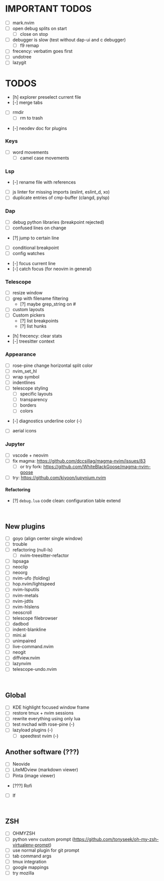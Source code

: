 # IMPORTANT TODOS
- [ ] mark.nvim
- [ ] open debug splits on start
    - [ ] close on stop
- [ ] debugger is slow (test without dap-ui and c debugger)
    - [ ] f9 remap
- [ ] frecency: verbatim goes first
- [ ] undotree
- [ ] lazygit

# TODOS
- [h] explorer preselect current file
- [-] merge tabs
- [ ] rmdir
    - [ ] rm to trash
- [-] neodev doc for plugins
### Keys
- [ ] word movements
    - [ ] camel case movements 
### Lsp
- [-] rename file with references
- [ ] js linter for missing imports (eslint, eslint_d, xo)
- [ ] duplicate entries of cmp-buffer (clangd, pylsp)
### Dap
- [ ] debug python libraries (breakpoint rejected)
- [ ] confused lines on change
- [?] jump to certain line
- [ ] conditional breakpoint
- [ ] config watches
- [-] focus current line
- [-] catch focus (for neovim in general)
### Telescope
- [ ] resize window
- [ ] grep with filename filtering
    - [?] maybe grep_string on #
- [ ] custom layouts
- [ ] Custom pickers
    - [?] list breakpoints
    - [?] list hunks
- [h] frecency: clear stats
- [-] treesitter context
### Appearance
- [ ] rose-pine change horizontal split color
- [ ] nvim_set_hl
- [ ] wrap symbol
- [ ] indentlines
- [ ] telescope styling
    - [ ] specific layouts
    - [ ] transparency
    - [ ] borders
    - [ ] colors
- [-] diagnostics underline color (-)
- [ ] aerial icons
### Jupyter
- [ ] vscode + neovim
- [ ] fix magma: https://github.com/dccsillag/magma-nvim/issues/83
    - [ ] or try fork: https://github.com/WhiteBlackGoose/magma-nvim-goose
- [ ] try: https://github.com/kiyoon/jupynium.nvim
#### Refactoring
- [?] `debug.lua` code clean: configuration table extend

<br>

## New plugins
- [ ] goyo (align center single window)
- [ ] trouble
- [ ] refactoring (null-ls)
    - [ ] nvim-treesitter-refactor
- [ ] lspsaga
- [ ] neoclip
- [ ] neoorg
- [ ] nvim-ufo (folding)
- [ ] hop.nvim/lightspeed
- [ ] nvim-lsputils
- [ ] nvim-metals
- [ ] nvim-jdtls
- [ ] nvim-hlslens
- [ ] neoscroll
- [ ] telescope filebrowser
- [ ] dadbod
- [ ] indent-blankline
- [ ] mini.ai
- [ ] unimpaired
- [ ] live-command.nvim
- [ ] neogit
- [ ] diffview.nvim
- [ ] lazynvim
- [ ] telescope-undo.nvim

<br>

## Global
- [ ] KDE highlight focused window frame
- [ ] restore tmux + nvim sessions
- [ ] rewrite everything using only lua
- [ ] test nvchad with rose-pine (-)
- [ ] lazyload plugins (-)
    - [ ] speedtest nvim (-)

## Another software (???)
- [ ] Neovide
- [ ] LiteMDview (markdown viewer)
- [ ] Pinta (image viewer)
- [???] Rofi
- [ ] lf

<br>

## ZSH
- [ ] OHMYZSH
- [ ] python venv custom prompt (https://github.com/tonyseek/oh-my-zsh-virtualenv-prompt)
- [ ] use normal plugin for git prompt
- [ ] tab command args
- [ ] tmux integration
- [ ] google mappings
- [ ] try mozilla 
